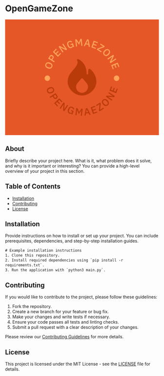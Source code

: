 # OpenGameZone

![Project Logo](./assets/logo/opengmaezone-logo.png)

## About

Briefly describe your project here. What is it, what problem does it solve, and why is it important or interesting? You can provide a high-level overview of your project in this section.

## Table of Contents

- [Installation](#installation)
- [Contributing](#contributing)
- [License](#license)

## Installation

Provide instructions on how to install or set up your project. You can include prerequisites, dependencies, and step-by-step installation guides.

```
# Example installation instructions
1. Clone this repository.
2. Install required dependencies using `pip install -r requirements.txt`.
3. Run the application with `python3 main.py`.
```

## Contributing

If you would like to contribute to the project, please follow these guidelines:

1. Fork the repository.
2. Create a new branch for your feature or bug fix.
3. Make your changes and write tests if necessary.
4. Ensure your code passes all tests and linting checks.
5. Submit a pull request with a clear description of your changes.

Please review our [Contributing Guidelines](./CONTRIBUTING.md) for more details.

## License

This project is licensed under the MIT License - see the [LICENSE](./LICENSE) file for details.
